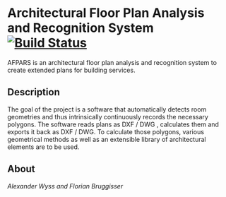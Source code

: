 # Architectural Floor Plan Analysis and Recognition System [![Build Status](https://travis-ci.org/cansik/architectural-floor-plan.svg?branch=master)](https://travis-ci.org/cansik/architectural-floor-plan)
AFPARS is an architectural floor plan analysis and recognition system to create extended plans for building services.

## Description
The goal of the project is a software that automatically detects room geometries and thus intrinsically continuously records the necessary polygons. The software reads plans as DXF / DWG , calculates them and exports it back as DXF / DWG. To calculate those polygons, various geometrical methods as well as an extensible library of architectural elements are to be used.

## About
*Alexander Wyss and Florian Bruggisser*

